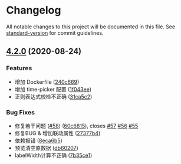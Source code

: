 # Changelog

All notable changes to this project will be documented in this file. See [standard-version](https://github.com/conventional-changelog/standard-version) for commit guidelines.

## [4.2.0](https://github.com/dream2023/vue-ele-form-generator/compare/v3.1.0...v4.2.0) (2020-08-24)


### Features

* 增加 Dockerfile ([240c669](https://github.com/dream2023/vue-ele-form-generator/commit/240c66998418bd0068e8c78e1b0b945245a4e37c))
* 增加 time-picker 配置 ([1f043ee](https://github.com/dream2023/vue-ele-form-generator/commit/1f043eec6d86709cedcbed33132abd4e08239051))
* 正则表达式校检不正确 ([31ca5c2](https://github.com/dream2023/vue-ele-form-generator/commit/31ca5c282d57692a5c89b90cef0a46d4666b9d2d))


### Bug Fixes

* 修复若干问题 ([#58](https://github.com/dream2023/vue-ele-form-generator/issues/58)) ([60c6815](https://github.com/dream2023/vue-ele-form-generator/commit/60c681569d842ff0027e0db75df9688441b2d7aa)), closes [#57](https://github.com/dream2023/vue-ele-form-generator/issues/57) [#56](https://github.com/dream2023/vue-ele-form-generator/issues/56) [#55](https://github.com/dream2023/vue-ele-form-generator/issues/55)
* 修复BUG & 增加联动属性 ([27377b4](https://github.com/dream2023/vue-ele-form-generator/commit/27377b47a483c4c4d83fe12ea15fcf153d09858e))
* 依赖报错 ([8eca6b5](https://github.com/dream2023/vue-ele-form-generator/commit/8eca6b50fad64d99ed61e312ba72ce3268e9382d))
* 预览清空原数据 ([db60207](https://github.com/dream2023/vue-ele-form-generator/commit/db602073f5fc93c67b6d31b13a39aa48888c76e9))
* labelWidth计算不正确 ([7b35ce1](https://github.com/dream2023/vue-ele-form-generator/commit/7b35ce1e67a2b908d2d3a4b4d3dc3a436e69a97e))
